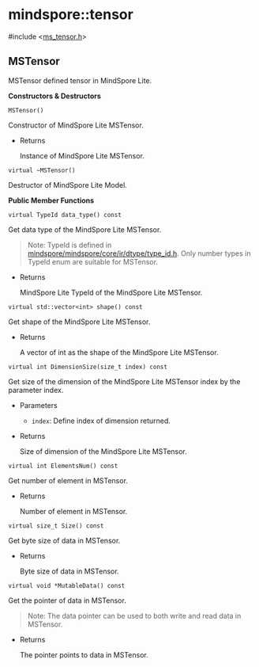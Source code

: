 # mindspore::tensor

#include &lt;[ms_tensor.h](https://gitee.com/mindspore/mindspore/blob/r1.0/mindspore/lite/include/ms_tensor.h)&gt;


## MSTensor

MSTensor defined tensor in MindSpore Lite.

**Constructors & Destructors**
``` 
MSTensor()
```
Constructor of MindSpore Lite MSTensor.

- Returns

    Instance of MindSpore Lite MSTensor.
    
``` 
virtual ~MSTensor()
```

Destructor of MindSpore Lite Model.

**Public Member Functions**

```
virtual TypeId data_type() const
```
Get data type of the MindSpore Lite MSTensor.

> Note: TypeId is defined in [mindspore/mindspore/core/ir/dtype/type_id.h](https://gitee.com/mindspore/mindspore/blob/r1.0/mindspore/core/ir/dtype/type_id.h). Only number types in TypeId enum are suitable for MSTensor.

- Returns

    MindSpore Lite TypeId of the MindSpore Lite MSTensor.

```
virtual std::vector<int> shape() const
```

Get shape of the MindSpore Lite MSTensor.

- Returns

    A vector of int as the shape of the MindSpore Lite MSTensor.

```
virtual int DimensionSize(size_t index) const
```

Get size of the dimension of the MindSpore Lite MSTensor index by the parameter index.

- Parameters

    - `index`: Define index of dimension returned.

- Returns

    Size of dimension of the MindSpore Lite MSTensor.

```
virtual int ElementsNum() const
```

Get number of element in MSTensor.

- Returns

    Number of element in MSTensor.

```
virtual size_t Size() const
```

Get byte size of data in MSTensor.

- Returns

    Byte size of data in MSTensor.
    

```
virtual void *MutableData() const
```

Get the pointer of data in MSTensor.


> Note: The data pointer can be used to both write and read data in MSTensor.

- Returns

    The pointer points to data in MSTensor.
